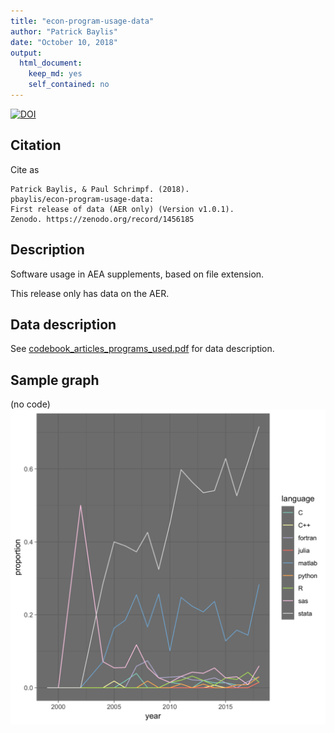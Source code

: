 ```yaml
---
title: "econ-program-usage-data"
author: "Patrick Baylis"
date: "October 10, 2018"
output: 
  html_document: 
    keep_md: yes
    self_contained: no
---
```




[![DOI](https://zenodo.org/badge/DOI/10.5281/zenodo.1456185.svg)](https://doi.org/10.5281/zenodo.1456185)

## Citation
Cite as

```
Patrick Baylis, & Paul Schrimpf. (2018).
pbaylis/econ-program-usage-data: 
First release of data (AER only) (Version v1.0.1). 
Zenodo. https://zenodo.org/record/1456185
```
## Description
Software usage in AEA supplements, based on file extension.

This release only has data on the AER.

## Data description



See  [codebook_articles_programs_used.pdf](codebook_articles_programs_used.pdf)  for data description.

## Sample graph
(no code)
![sample graph](aer_programs_by_year.png)
